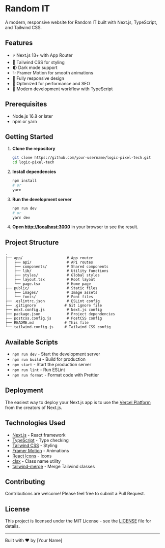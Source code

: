 # Random IT

A modern, responsive website for Random IT built with Next.js, TypeScript, and Tailwind CSS.

## Features

- ⚡️ Next.js 13+ with App Router
- 🎨 Tailwind CSS for styling
- 🌓 Dark mode support
- ✨ Framer Motion for smooth animations
- 📱 Fully responsive design
- 🚀 Optimized for performance and SEO
- 🔄 Modern development workflow with TypeScript

## Prerequisites

- Node.js 16.8 or later
- npm or yarn

## Getting Started

1. **Clone the repository**

   ```bash
   git clone https://github.com/your-username/logic-pixel-tech.git
   cd logic-pixel-tech
   ```

2. **Install dependencies**

   ```bash
   npm install
   # or
   yarn
   ```

3. **Run the development server**

   ```bash
   npm run dev
   # or
   yarn dev
   ```

4. **Open [http://localhost:3000](http://localhost:3000)** in your browser to see the result.

## Project Structure

```
.
├── app/                    # App router
│   ├── api/                # API routes
│   ├── components/         # Shared components
│   ├── lib/                # Utility functions
│   ├── styles/             # Global styles
│   ├── layout.tsx          # Root layout
│   └── page.tsx            # Home page
├── public/                 # Static files
│   ├── images/             # Image assets
│   └── fonts/              # Font files
├── .eslintrc.json          # ESLint config
├── .gitignore             # Git ignore file
├── next.config.js          # Next.js config
├── package.json            # Project dependencies
├── postcss.config.js       # PostCSS config
├── README.md              # This file
└── tailwind.config.js     # Tailwind CSS config
```

## Available Scripts

- `npm run dev` - Start the development server
- `npm run build` - Build for production
- `npm start` - Start the production server
- `npm run lint` - Run ESLint
- `npm run format` - Format code with Prettier

## Deployment

The easiest way to deploy your Next.js app is to use the [Vercel Platform](https://vercel.com/new?utm_medium=default-template&filter=next.js&utm_source=create-next-app&utm_campaign=create-next-app-readme) from the creators of Next.js.

## Technologies Used

- [Next.js](https://nextjs.org/) - React framework
- [TypeScript](https://www.typescriptlang.org/) - Type checking
- [Tailwind CSS](https://tailwindcss.com/) - Styling
- [Framer Motion](https://www.framer.com/motion/) - Animations
- [React Icons](https://react-icons.github.io/react-icons/) - Icons
- [clsx](https://github.com/lukeed/clsx) - Class name utility
- [tailwind-merge](https://github.com/dcastil/tailwind-merge) - Merge Tailwind classes

## Contributing

Contributions are welcome! Please feel free to submit a Pull Request.

## License

This project is licensed under the MIT License - see the [LICENSE](LICENSE) file for details.

---

Built with ❤️ by [Your Name]
